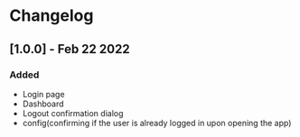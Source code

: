 # Changelog

## [1.0.0] - Feb 22 2022
### Added
- Login page
- Dashboard
- Logout confirmation dialog
- config(confirming if the user is already logged in upon opening the app)
